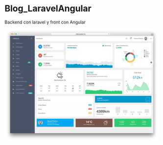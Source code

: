 # Blog_LaravelAngular
Backend con laravel y front con Angular


<img src="imgtest.jpg" alt="Pruebas ">

